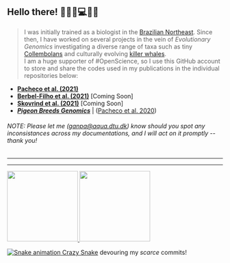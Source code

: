 
## Hello there!                                                                                                                                                        👨‍🔬🧬💻🧠🔭


> I was initially trained as a biologist in the [Brazilian Northeast](https://en.wikipedia.org/wiki/Northeast_Region,_Brazil). Since then, I have worked on several projects in the vein of _Evolutionary Genomics_ investigating a diverse range of taxa such as tiny [Collembolans](https://onlinelibrary.wiley.com/doi/abs/10.1111/zsc.12377) and culturally evolving [killer whales](https://onlinelibrary.wiley.com/doi/abs/10.1111/mec.15099).  
> I am a huge supporter of #OpenScience, so I use this GitHub account to store and share the codes used in my publications in the individual repositories below:  

* [**Pacheco et al. (2021)**](https://github.com/layka-pacheco/FeralPigeonGenomics)
* [**Berbel-Filho et al. (2021)**](https://github.com/layka-pacheco/KryptolebiasGenomics) [Coming Soon]
* [**Skovrind et al. (2021)**](https://github.com/layka-pacheco/PerchGenomics) [Coming Soon]
* [**_Pigeon Breeds Genomics_**](https://academic.oup.com/gbe/article/12/3/136/5735467#201712691)  |  ([Pacheco et al. 2020](https://github.com/layka-pacheco/PigeonBreedsGenomics))

###### NOTE: Please let me (ganpa@aqua.dtu.dk) know should you spot any inconsistances across my documentations, and I will act on it promptly -- thank you!
***
***

 <div>
  <a href="https://github.com/layka-pacheco">
  <img height="165em" src="https://github-readme-stats.vercel.app/api?username=layka-pacheco&show_icons=true&theme=solarized-light&include_all_commits=true&count_private=true"/>
  <img height="165em" src="https://github-readme-stats.vercel.app/api/top-langs/?username=layka-pacheco&layout=compact&langs_count=7&theme=solarized-light"/>
</div>


![Snake animation](https://github.com/layka-pacheco/layka-pacheco/blob/output/github-contribution-grid-snake.svg)
[Crazy Snake](https://github.com/Platane/snk) devouring my _scarce_ commits!
